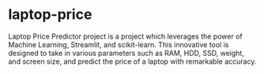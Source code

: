 # laptop-price
Laptop Price Predictor project is a project which leverages the power of Machine Learning, Streamlit, and scikit-learn. This innovative tool is designed to take in various parameters such as RAM, HDD, SSD, weight, and screen size, and predict the price of a laptop with remarkable accuracy.
